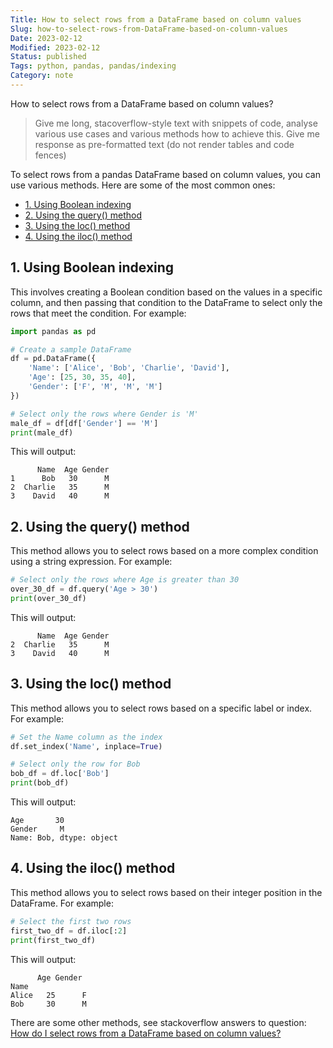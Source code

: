 ```yaml
---
Title: How to select rows from a DataFrame based on column values
Slug: how-to-select-rows-from-DataFrame-based-on-column-values
Date: 2023-02-12
Modified: 2023-02-12
Status: published
Tags: python, pandas, pandas/indexing
Category: note
---
```


How to select rows from a DataFrame based on column values?

> Give me long, stacoverflow-style text with snippets of code, analyse various use cases and various methods how to achieve this. Give me response as pre-formatted text (do not render tables and code fences)


To select rows from a pandas DataFrame based on column values, you can use various methods. Here are some of the most common ones:

<!-- MarkdownTOC levels="2,3" autolink="true" autoanchor="true" -->

- [1.  Using Boolean indexing](#1-using-boolean-indexing)
- [2.  Using the query\(\) method](#2-using-the-query-method)
- [3.  Using the loc\(\) method](#3-using-the-loc-method)
- [4.  Using the iloc\(\) method](#4-using-the-iloc-method)

<!-- /MarkdownTOC -->

<a id="1-using-boolean-indexing"></a>
## 1.  Using Boolean indexing
This involves creating a Boolean condition based on the values in a specific column, and then passing that condition to the DataFrame to select only the rows that meet the condition. For example:

```python
import pandas as pd

# Create a sample DataFrame
df = pd.DataFrame({
    'Name': ['Alice', 'Bob', 'Charlie', 'David'],
    'Age': [25, 30, 35, 40],
    'Gender': ['F', 'M', 'M', 'M']
})

# Select only the rows where Gender is 'M'
male_df = df[df['Gender'] == 'M']
print(male_df)

```

This will output:

```
      Name  Age Gender
1      Bob   30      M
2  Charlie   35      M
3    David   40      M

```

<a id="2-using-the-query-method"></a>
## 2.  Using the query() method
This method allows you to select rows based on a more complex condition using a string expression. For example:

```python
# Select only the rows where Age is greater than 30
over_30_df = df.query('Age > 30')
print(over_30_df)

```

This will output:

```
      Name  Age Gender
2  Charlie   35      M
3    David   40      M

```

<a id="3-using-the-loc-method"></a>
## 3.  Using the loc() method
This method allows you to select rows based on a specific label or index. For example:

```python
# Set the Name column as the index
df.set_index('Name', inplace=True)

# Select only the row for Bob
bob_df = df.loc['Bob']
print(bob_df)

```

This will output:

```
Age       30
Gender     M
Name: Bob, dtype: object

```

<a id="4-using-the-iloc-method"></a>
## 4.  Using the iloc() method
This method allows you to select rows based on their integer position in the DataFrame. For example:

```python
# Select the first two rows
first_two_df = df.iloc[:2]
print(first_two_df)

```

This will output:

```
      Age Gender
Name            
Alice   25      F
Bob     30      M

```

There are some other methods, see stackoverflow answers to question: [How do I select rows from a DataFrame based on column values?](https://stackoverflow.com/questions/17071871/how-do-i-select-rows-from-a-dataframe-based-on-column-values)
